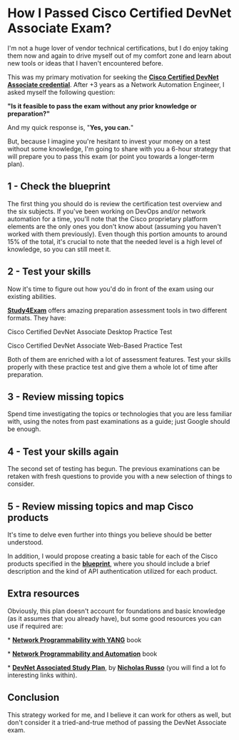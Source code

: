 <h1><strong>How I Passed Cisco Certified DevNet Associate Exam?</strong></h1>

<p>I&#39;m not a huge lover of vendor technical certifications, but I do enjoy taking them now and again to drive myself out of my comfort zone and learn about new tools or ideas that I haven&#39;t encountered before.</p>

<p>This was my primary motivation for seeking the <a href="https://www.study4exam.com/cisco/cisco-certified-devnet-associate-exam-questions" target="_blank"><strong>Cisco Certified&nbsp;DevNet Associate credential</strong></a>. After +3 years as a Network Automation Engineer, I asked myself the following question:</p>

<p><strong>&quot;Is it feasible to pass the exam without any prior knowledge or preparation?&quot;</strong></p>

<p>And my quick response is, &quot;<strong>Yes, you can.</strong>&quot;</p>

<p>But, because I imagine you&#39;re hesitant to invest your money on a test without some knowledge, I&#39;m going to share with you a 6-hour strategy that will prepare you to pass this exam (or point you towards a longer-term plan).</p>

<h2><strong>1 - Check the blueprint</strong></h2>

<p>The first thing you should do is review the certification test overview and the six subjects. If you&#39;ve been working on DevOps and/or network automation for a time, you&#39;ll note that the Cisco proprietary platform elements are the only ones you don&#39;t know about (assuming you haven&#39;t worked with them previously). Even though this portion amounts to around 15% of the total, it&#39;s crucial to note that the needed level is a high level of knowledge, so you can still meet it.</p>

<h2><strong>2 - Test your skills</strong></h2>

<p>Now it&#39;s time to figure out how you&#39;d do in front of the exam using our existing abilities.</p>

<p><strong><a href="https://www.study4exam.com/" target="_blank">Study4Exam</a></strong> offers amazing preparation assessment tools in two different formats. They have:</p>

<p>Cisco Certified DevNet Associate Desktop Practice Test</p>

<p>Cisco Certified DevNet Associate Web-Based Practice Test</p>

<p>Both of them are enriched with a lot of assessment features. Test your skills properly with these practice test and give them a whole lot of time after preparation.</p>

<h2><strong>3 - Review missing topics</strong></h2>

<p>Spend time investigating the topics or technologies that you are less familiar with, using the notes from past examinations as a guide; just Google should be enough.</p>

<h2><strong>4 - Test your skills again</strong></h2>

<p>The second set of testing has begun. The previous examinations can be retaken with fresh questions to provide you with a new selection of things to consider.</p>

<h2><strong>5 - Review missing topics and map Cisco products</strong></h2>

<p>It&#39;s time to delve even further into things you believe should be better understood.</p>

<p>In addition, I would propose creating a basic table for each of the Cisco products specified in the <a href="https://developer.cisco.com/certification/exam-topic-associate/" target="_blank"><strong>blueprint</strong></a>, where you should include a brief description and the kind of API authentication utilized for each product.</p>

<h2><strong>Extra resources</strong></h2>

<p>Obviously, this plan doesn&#39;t account for foundations and basic knowledge (as it assumes that you already have), but some good resources you can use if required are:</p>

<p>*&nbsp;<strong><a href="https://www.oreilly.com/library/view/network-programmability-with/9780135180471/" rel="nofollow noopener" target="_blank">Network Programmability with YANG</a></strong>&nbsp;book</p>

<p>*&nbsp;<strong><a href="https://www.oreilly.com/library/view/network-programmability-and/9781491931240/" rel="nofollow noopener" target="_blank">Network Programmability and Automation</a></strong>&nbsp;book</p>

<p>*&nbsp;<strong><a href="http://njrusmc.net/jobaid/devasc_studyplan.xlsx" rel="nofollow noopener" target="_blank">DevNet Associated Study Plan</a></strong>, by&nbsp;<strong><a href="https://twitter.com/nickrusso42518" rel="nofollow noopener" target="_blank">Nicholas Russo</a></strong>&nbsp;(you will find a lot fo interesting links within).</p>

<h2><b>Conclusion</b></h2>

<p>This strategy worked for me, and I believe it can work for others as well, but don&#39;t consider it a tried-and-true method of passing the DevNet Associate exam.</p>
